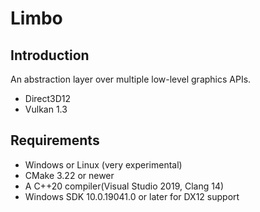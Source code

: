 # Limbo

## Introduction
An abstraction layer over multiple low-level graphics APIs.
- Direct3D12
- Vulkan 1.3

## Requirements
- Windows or Linux (very experimental)
- CMake 3.22 or newer
- A C++20 compiler(Visual Studio 2019, Clang 14)
- Windows SDK 10.0.19041.0 or later for DX12 support


